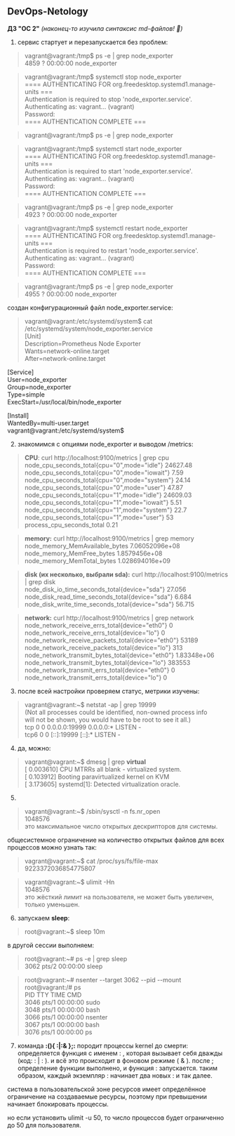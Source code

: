 ## DevOps-Netology
**ДЗ "ОС 2"** *(наконец-то изучила синтаксис md-файлов! :whale2:)*

1. сервис стартует и перезапускается без проблем:

>vagrant@vagrant:/tmp$ ps -e | grep node_exporter  
   4859 ?        00:00:00 node_exporter

>vagrant@vagrant:/tmp$ systemctl stop node_exporter  
==== AUTHENTICATING FOR org.freedesktop.systemd1.manage-units ===  
Authentication is required to stop 'node_exporter.service'.  
Authenticating as: vagrant... (vagrant)  
Password:  
==== AUTHENTICATION COMPLETE ===  

>vagrant@vagrant:/tmp$ ps -e | grep node_exporter  

>vagrant@vagrant:/tmp$ systemctl start node_exporter  
==== AUTHENTICATING FOR org.freedesktop.systemd1.manage-units ===  
Authentication is required to start 'node_exporter.service'.  
Authenticating as: vagrant... (vagrant)  
Password:  
==== AUTHENTICATION COMPLETE ===  

>vagrant@vagrant:/tmp$ ps -e | grep node_exporter  
   4923 ?        00:00:00 node_exporter  

>vagrant@vagrant:/tmp$ systemctl restart node_exporter  
==== AUTHENTICATING FOR org.freedesktop.systemd1.manage-units ===  
Authentication is required to restart 'node_exporter.service'.  
Authenticating as: vagrant... (vagrant)  
Password:  
==== AUTHENTICATION COMPLETE ===  

>vagrant@vagrant:/tmp$ ps -e | grep node_exporter  
   4955 ?        00:00:00 node_exporter  
  
  
создан конфигурационный файл node_exporter.service:

>vagrant@vagrant:/etc/systemd/system$ cat /etc/systemd/system/node_exporter.service  
[Unit]  
Description=Prometheus Node Exporter  
Wants=network-online.target  
After=network-online.target  
  
[Service]  
User=node_exporter  
Group=node_exporter  
Type=simple  
ExecStart=/usr/local/bin/node_exporter  
  
[Install]  
WantedBy=multi-user.target  
vagrant@vagrant:/etc/systemd/system$  
  
  
2. знакомимся с опциями node_exporter и выводом /metrics:  

>**CPU**: curl http://localhost:9100/metrics | grep cpu  
	node_cpu_seconds_total{cpu="0",mode="idle"} 24627.48  
	node_cpu_seconds_total{cpu="0",mode="iowait"} 7.59  
	node_cpu_seconds_total{cpu="0",mode="system"} 24.14  
	node_cpu_seconds_total{cpu="0",mode="user"} 47.87  
	node_cpu_seconds_total{cpu="1",mode="idle"} 24609.03  
	node_cpu_seconds_total{cpu="1",mode="iowait"} 5.51  
	node_cpu_seconds_total{cpu="1",mode="system"} 22.7  
	node_cpu_seconds_total{cpu="1",mode="user"} 53  
	process_cpu_seconds_total 0.21  
  
>**memory:** curl http://localhost:9100/metrics | grep memory  
	node_memory_MemAvailable_bytes 7.06052096e+08  
	node_memory_MemFree_bytes 1.8579456e+08  
	node_memory_MemTotal_bytes 1.028694016e+09  
  
>**disk (их несколько, выбрали sda):** curl http://localhost:9100/metrics | grep disk  
	node_disk_io_time_seconds_total{device="sda"} 27.056  
	node_disk_read_time_seconds_total{device="sda"} 6.684  
	node_disk_write_time_seconds_total{device="sda"} 56.715  
  
>**network:** curl http://localhost:9100/metrics | grep network  
	node_network_receive_errs_total{device="eth0"} 0  
	node_network_receive_errs_total{device="lo"} 0  
	node_network_receive_packets_total{device="eth0"} 53189  
	node_network_receive_packets_total{device="lo"} 313  
	node_network_transmit_bytes_total{device="eth0"} 1.83348e+06  
	node_network_transmit_bytes_total{device="lo"} 383553  
	node_network_transmit_errs_total{device="eth0"} 0  
	node_network_transmit_errs_total{device="lo"} 0  
  
  
3. после всей настройки проверяем статус, метрики изучены:  
  
>vagrant@vagrant:~$ netstat -ap | grep 19999  
(Not all processes could be identified, non-owned process info  
will not be shown, you would have to be root to see it all.)  
	tcp        0      0 0.0.0.0:19999           0.0.0.0:*               LISTEN      -  
	tcp6       0      0 [::]:19999              [::]:*                  LISTEN      -  
  
  
4. да, можно:  
>vagrant@vagrant:~$ dmesg | grep **virtual**  
[    0.003610] CPU MTRRs all blank - virtualized system.  
[    0.103912] Booting paravirtualized kernel on KVM  
[    3.173605] systemd[1]: Detected virtualization oracle.  
  
  
5. 
>vagrant@vagrant:~$ /sbin/sysctl -n fs.nr_open  
1048576  
это максимальное число открытых дескрипторов для системы.  
  
общесистемное ограничение на количество открытых файлов для всех процессов можно узнать так:  
>vagrant@vagrant:~$ cat /proc/sys/fs/file-max  
9223372036854775807  
  
>vagrant@vagrant:~$ ulimit -Hn  
1048576  
это жёсткий лимит на пользователя, не может быть увеличен, только уменьшен.  
  
  
6. запускаем **sleep**:  
>root@vagrant:~$ sleep 10m  
  
в другой сессии выполняем:  
>root@vagrant:~# ps -e | grep sleep  
   3062 pts/2    00:00:00 sleep  

>root@vagrant:~# nsenter --target 3062 --pid --mount  
>root@vagrant:/# ps  
    PID TTY          TIME CMD  
   3046 pts/1    00:00:00 sudo  
   3048 pts/1    00:00:00 bash  
   3066 pts/1    00:00:00 nsenter  
   3067 pts/1    00:00:00 bash  
   3076 pts/1    00:00:00 ps  
  
  
7. команда **:(){ :|:& };:** породит процессы kernel до смерти:  
определяется функция с именем : , которая вызывает себя дважды (код: : | : ).
и всё это происходит в фоновом режиме ( & ). 
после ; определение функции выполнено, и функция : запускается.
таким образом, каждый экземпляр : начинает два новых : и так далее.  
  
система в пользовательской зоне ресурсов имеет определённое ограничение на создаваемые ресурсы,
поэтому при превышении начинает блокировать процессы.  
  
но если установить ulimit -u 50, то число процессов будет ограниченно до 50 для пользователя.   